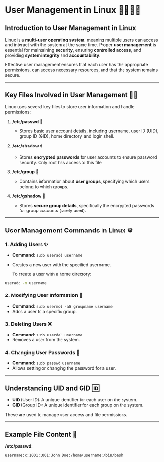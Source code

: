 # User Management in Linux 🧑‍💻👩‍💻

## Introduction to User Management in Linux

Linux is a **multi-user operating system**, meaning multiple users can access and interact with the system at the same time. Proper **user management** is essential for maintaining **security**, ensuring **controlled access**, and providing **system integrity** and **accountability**.

Effective user management ensures that each user has the appropriate permissions, can access necessary resources, and that the system remains secure.

---

## Key Files Involved in User Management 📂🔑

Linux uses several key files to store user information and handle permissions:

1. **/etc/passwd** 📜
   - Stores basic user account details, including username, user ID (UID), group ID (GID), home directory, and login shell.

2. **/etc/shadow** 🔒
   - Stores **encrypted passwords** for user accounts to ensure password security. Only root has access to this file.

3. **/etc/group** 👥
   - Contains information about **user groups**, specifying which users belong to which groups.

4. **/etc/gshadow** 🔐
   - Stores **secure group details**, specifically the encrypted passwords for group accounts (rarely used).

---

## User Management Commands in Linux ⚙️

### 1. **Adding Users** ✨
- **Command**: `sudo useradd username`
- Creates a new user with the specified username.

  To create a user with a home directory:
```bash
useradd -m username
```

### 2. **Modifying User Information** 🔧
- **Command**: `sudo usermod -aG groupname username`
- Adds a user to a specific group.

### 3. **Deleting Users** ❌
- **Command**: `sudo userdel username`
- Removes a user from the system.

### 4. **Changing User Passwords** 🔑
- **Command**: `sudo passwd username`
- Allows setting or changing the password for a user.

---

## Understanding UID and GID 🆔

- **UID** (User ID): A unique identifier for each user on the system.
- **GID** (Group ID): A unique identifier for each group on the system.

These are used to manage user access and file permissions.

---

## Example File Content 🎯

**/etc/passwd**:

```bash
username:x:1001:1001:John Doe:/home/username:/bin/bash

